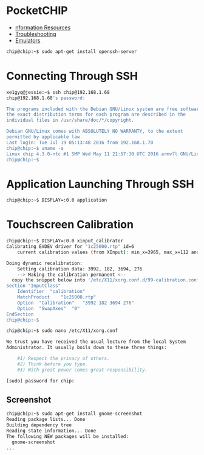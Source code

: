 # PocketCHIP

- [nformation Resources](https://bbs.nextthing.co/t/information-resources/3382)
- [Troubleshooting](http://www.chip-community.org/index.php/Troubleshooting)
- [Emulators](https://bbs.nextthing.co/t/emulators-on-pocketchip-my-tests/5687)

```sh
chip@chip:~$ sudo apt-get install openssh-server
```

# Connecting Through SSH

```sh
xe1gyq@jessie:~$ ssh chip@192.168.1.68
chip@192.168.1.68's password: 

The programs included with the Debian GNU/Linux system are free software;
the exact distribution terms for each program are described in the
individual files in /usr/share/doc/*/copyright.

Debian GNU/Linux comes with ABSOLUTELY NO WARRANTY, to the extent
permitted by applicable law.
Last login: Tue Jul 19 05:13:48 2016 from 192.168.1.70
chip@chip:~$ uname -a
Linux chip 4.3.0-ntc #1 SMP Wed May 11 21:57:30 UTC 2016 armv7l GNU/Linux
chip@chip:~$ 
```

# Application Launching Through SSH

```sh
chip@chip:~$ DISPLAY=:0.0 application
```

# Touchscreen Calibration

```sh
chip@chip:~$ DISPLAY=:0.0 xinput_calibrator
Calibrating EVDEV driver for "1c25000.rtp" id=6
	current calibration values (from XInput): min_x=3965, max_x=112 and min_y=3776, max_y=227

Doing dynamic recalibration:
	Setting calibration data: 3992, 182, 3694, 276
	--> Making the calibration permanent <--
  copy the snippet below into '/etc/X11/xorg.conf.d/99-calibration.conf' (/usr/share/X11/xorg.conf.d/ in some distro's)
Section "InputClass"
	Identifier	"calibration"
	MatchProduct	"1c25000.rtp"
	Option	"Calibration"	"3992 182 3694 276"
	Option	"SwapAxes"	"0"
EndSection
chip@chip:~$ 
```

```sh
chip@chip:~$ sudo nano /etc/X11/xorg.conf

We trust you have received the usual lecture from the local System
Administrator. It usually boils down to these three things:

    #1) Respect the privacy of others.
    #2) Think before you type.
    #3) With great power comes great responsibility.

[sudo] password for chip: 
```

## Screenshot

```sh
chip@chip:~$ sudo apt-get install gnome-screenshot             
Reading package lists... Done
Building dependency tree       
Reading state information... Done
The following NEW packages will be installed:
  gnome-screenshot
...

```